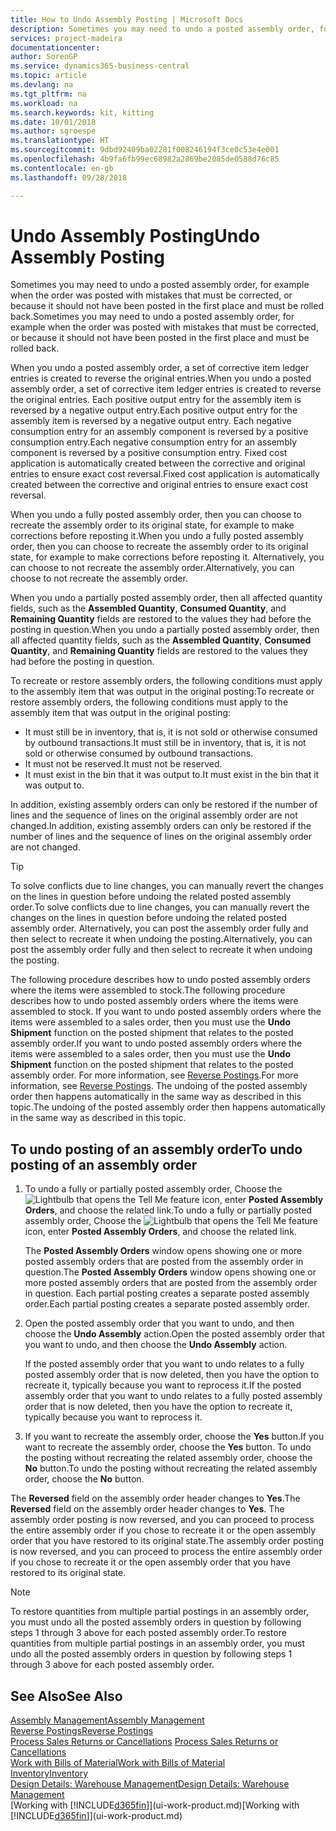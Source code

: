 ```yaml
---
title: How to Undo Assembly Posting | Microsoft Docs
description: Sometimes you may need to undo a posted assembly order, for example when the order was posted with mistakes that must be corrected, or because it should not have been posted in the first place and must be rolled back.
services: project-madeira
documentationcenter: 
author: SorenGP
ms.service: dynamics365-business-central
ms.topic: article
ms.devlang: na
ms.tgt_pltfrm: na
ms.workload: na
ms.search.keywords: kit, kitting
ms.date: 10/01/2018
ms.author: sgroespe
ms.translationtype: HT
ms.sourcegitcommit: 9dbd92409ba02281f008246194f3ce0c53e4e001
ms.openlocfilehash: 4b9fa6fb99ec68982a2869be2085de0588d76c85
ms.contentlocale: en-gb
ms.lasthandoff: 09/28/2018

---
```

# <a name="undo-assembly-posting"></a><span data-ttu-id="f12da-103">Undo Assembly Posting</span><span class="sxs-lookup"><span data-stu-id="f12da-103">Undo Assembly Posting</span></span>
<span data-ttu-id="f12da-104">Sometimes you may need to undo a posted assembly order, for example when the order was posted with mistakes that must be corrected, or because it should not have been posted in the first place and must be rolled back.</span><span class="sxs-lookup"><span data-stu-id="f12da-104">Sometimes you may need to undo a posted assembly order, for example when the order was posted with mistakes that must be corrected, or because it should not have been posted in the first place and must be rolled back.</span></span>

<span data-ttu-id="f12da-105">When you undo a posted assembly order, a set of corrective item ledger entries is created to reverse the original entries.</span><span class="sxs-lookup"><span data-stu-id="f12da-105">When you undo a posted assembly order, a set of corrective item ledger entries is created to reverse the original entries.</span></span> <span data-ttu-id="f12da-106">Each positive output entry for the assembly item is reversed by a negative output entry.</span><span class="sxs-lookup"><span data-stu-id="f12da-106">Each positive output entry for the assembly item is reversed by a negative output entry.</span></span> <span data-ttu-id="f12da-107">Each negative consumption entry for an assembly component is reversed by a positive consumption entry.</span><span class="sxs-lookup"><span data-stu-id="f12da-107">Each negative consumption entry for an assembly component is reversed by a positive consumption entry.</span></span> <span data-ttu-id="f12da-108">Fixed cost application is automatically created between the corrective and original entries to ensure exact cost reversal.</span><span class="sxs-lookup"><span data-stu-id="f12da-108">Fixed cost application is automatically created between the corrective and original entries to ensure exact cost reversal.</span></span>  

<span data-ttu-id="f12da-109">When you undo a fully posted assembly order, then you can choose to recreate the assembly order to its original state, for example to make corrections before reposting it.</span><span class="sxs-lookup"><span data-stu-id="f12da-109">When you undo a fully posted assembly order, then you can choose to recreate the assembly order to its original state, for example to make corrections before reposting it.</span></span> <span data-ttu-id="f12da-110">Alternatively, you can choose to not recreate the assembly order.</span><span class="sxs-lookup"><span data-stu-id="f12da-110">Alternatively, you can choose to not recreate the assembly order.</span></span>  

<span data-ttu-id="f12da-111">When you undo a partially posted assembly order, then all affected quantity fields, such as the **Assembled Quantity**, **Consumed Quantity**, and **Remaining Quantity** fields are restored to the values they had before the posting in question.</span><span class="sxs-lookup"><span data-stu-id="f12da-111">When you undo a partially posted assembly order, then all affected quantity fields, such as the **Assembled Quantity**, **Consumed Quantity**, and **Remaining Quantity** fields are restored to the values they had before the posting in question.</span></span>  

<span data-ttu-id="f12da-112">To recreate or restore assembly orders, the following conditions must apply to the assembly item that was output in the original posting:</span><span class="sxs-lookup"><span data-stu-id="f12da-112">To recreate or restore assembly orders, the following conditions must apply to the assembly item that was output in the original posting:</span></span>  

-   <span data-ttu-id="f12da-113">It must still be in inventory, that is, it is not sold or otherwise consumed by outbound transactions.</span><span class="sxs-lookup"><span data-stu-id="f12da-113">It must still be in inventory, that is, it is not sold or otherwise consumed by outbound transactions.</span></span>  
-   <span data-ttu-id="f12da-114">It must not be reserved.</span><span class="sxs-lookup"><span data-stu-id="f12da-114">It must not be reserved.</span></span>  
-   <span data-ttu-id="f12da-115">It must exist in the bin that it was output to.</span><span class="sxs-lookup"><span data-stu-id="f12da-115">It must exist in the bin that it was output to.</span></span>  

<span data-ttu-id="f12da-116">In addition, existing assembly orders can only be restored if the number of lines and the sequence of lines on the original assembly order are not changed.</span><span class="sxs-lookup"><span data-stu-id="f12da-116">In addition, existing assembly orders can only be restored if the number of lines and the sequence of lines on the original assembly order are not changed.</span></span>  

> [!TIP]  
>  <span data-ttu-id="f12da-117">To solve conflicts due to line changes, you can manually revert the changes on the lines in question before undoing the related posted assembly order.</span><span class="sxs-lookup"><span data-stu-id="f12da-117">To solve conflicts due to line changes, you can manually revert the changes on the lines in question before undoing the related posted assembly order.</span></span> <span data-ttu-id="f12da-118">Alternatively, you can post the assembly order fully and then select to recreate it when undoing the posting.</span><span class="sxs-lookup"><span data-stu-id="f12da-118">Alternatively, you can post the assembly order fully and then select to recreate it when undoing the posting.</span></span>  

<span data-ttu-id="f12da-119">The following procedure describes how to undo posted assembly orders where the items were assembled to stock.</span><span class="sxs-lookup"><span data-stu-id="f12da-119">The following procedure describes how to undo posted assembly orders where the items were assembled to stock.</span></span> <span data-ttu-id="f12da-120">If you want to undo posted assembly orders where the items were assembled to a sales order, then you must use the **Undo Shipment** function on the posted shipment that relates to the posted assembly order.</span><span class="sxs-lookup"><span data-stu-id="f12da-120">If you want to undo posted assembly orders where the items were assembled to a sales order, then you must use the **Undo Shipment** function on the posted shipment that relates to the posted assembly order.</span></span> <span data-ttu-id="f12da-121">For more information, see [Reverse Postings](finance-how-reverse-journal-posting.md).</span><span class="sxs-lookup"><span data-stu-id="f12da-121">For more information, see [Reverse Postings](finance-how-reverse-journal-posting.md).</span></span> <span data-ttu-id="f12da-122">The undoing of the posted assembly order then happens automatically in the same way as described in this topic.</span><span class="sxs-lookup"><span data-stu-id="f12da-122">The undoing of the posted assembly order then happens automatically in the same way as described in this topic.</span></span>  

## <a name="to-undo-posting-of-an-assembly-order"></a><span data-ttu-id="f12da-123">To undo posting of an assembly order</span><span class="sxs-lookup"><span data-stu-id="f12da-123">To undo posting of an assembly order</span></span>  
1.  <span data-ttu-id="f12da-124">To undo a fully or partially posted assembly order, Choose the ![Lightbulb that opens the Tell Me feature](media/ui-search/search_small.png "Tell me what you want to do") icon, enter **Posted Assembly Orders**, and choose the related link.</span><span class="sxs-lookup"><span data-stu-id="f12da-124">To undo a fully or partially posted assembly order, Choose the ![Lightbulb that opens the Tell Me feature](media/ui-search/search_small.png "Tell me what you want to do") icon, enter **Posted Assembly Orders**, and choose the related link.</span></span>  

    <span data-ttu-id="f12da-125">The **Posted Assembly Orders** window opens showing one or more posted assembly orders that are posted from the assembly order in question.</span><span class="sxs-lookup"><span data-stu-id="f12da-125">The **Posted Assembly Orders** window opens showing one or more posted assembly orders that are posted from the assembly order in question.</span></span> <span data-ttu-id="f12da-126">Each partial posting creates a separate posted assembly order.</span><span class="sxs-lookup"><span data-stu-id="f12da-126">Each partial posting creates a separate posted assembly order.</span></span>  
2.  <span data-ttu-id="f12da-127">Open the posted assembly order that you want to undo, and then choose the **Undo Assembly** action.</span><span class="sxs-lookup"><span data-stu-id="f12da-127">Open the posted assembly order that you want to undo, and then choose the **Undo Assembly** action.</span></span>  

    <span data-ttu-id="f12da-128">If the posted assembly order that you want to undo relates to a fully posted assembly order that is now deleted, then you have the option to recreate it, typically because you want to reprocess it.</span><span class="sxs-lookup"><span data-stu-id="f12da-128">If the posted assembly order that you want to undo relates to a fully posted assembly order that is now deleted, then you have the option to recreate it, typically because you want to reprocess it.</span></span>  
3.  <span data-ttu-id="f12da-129">If you want to recreate the assembly order, choose the **Yes** button.</span><span class="sxs-lookup"><span data-stu-id="f12da-129">If you want to recreate the assembly order, choose the **Yes** button.</span></span> <span data-ttu-id="f12da-130">To undo the posting without recreating the related assembly order, choose the **No** button.</span><span class="sxs-lookup"><span data-stu-id="f12da-130">To undo the posting without recreating the related assembly order, choose the **No** button.</span></span>  

<span data-ttu-id="f12da-131">The **Reversed** field on the assembly order header changes to **Yes**.</span><span class="sxs-lookup"><span data-stu-id="f12da-131">The **Reversed** field on the assembly order header changes to **Yes**.</span></span> <span data-ttu-id="f12da-132">The assembly order posting is now reversed, and you can proceed to process the entire assembly order if you chose to recreate it or the open assembly order that you have restored to its original state.</span><span class="sxs-lookup"><span data-stu-id="f12da-132">The assembly order posting is now reversed, and you can proceed to process the entire assembly order if you chose to recreate it or the open assembly order that you have restored to its original state.</span></span>  

> [!NOTE]  
>  <span data-ttu-id="f12da-133">To restore quantities from multiple partial postings in an assembly order, you must undo all the posted assembly orders in question by following steps 1 through 3 above for each posted assembly order.</span><span class="sxs-lookup"><span data-stu-id="f12da-133">To restore quantities from multiple partial postings in an assembly order, you must undo all the posted assembly orders in question by following steps 1 through 3 above for each posted assembly order.</span></span>  

## <a name="see-also"></a><span data-ttu-id="f12da-134">See Also</span><span class="sxs-lookup"><span data-stu-id="f12da-134">See Also</span></span>  
[<span data-ttu-id="f12da-135">Assembly Management</span><span class="sxs-lookup"><span data-stu-id="f12da-135">Assembly Management</span></span>](assembly-assemble-items.md)  
[<span data-ttu-id="f12da-136">Reverse Postings</span><span class="sxs-lookup"><span data-stu-id="f12da-136">Reverse Postings</span></span>](finance-how-reverse-journal-posting.md)  
<span data-ttu-id="f12da-137">[Process Sales Returns or Cancellations](sales-how-process-sales-returns-cancellations.md)  </span><span class="sxs-lookup"><span data-stu-id="f12da-137">[Process Sales Returns or Cancellations](sales-how-process-sales-returns-cancellations.md)  </span></span>  
[<span data-ttu-id="f12da-138">Work with Bills of Material</span><span class="sxs-lookup"><span data-stu-id="f12da-138">Work with Bills of Material</span></span>](inventory-how-work-BOMs.md)  
[<span data-ttu-id="f12da-139">Inventory</span><span class="sxs-lookup"><span data-stu-id="f12da-139">Inventory</span></span>](inventory-manage-inventory.md)  
[<span data-ttu-id="f12da-140">Design Details: Warehouse Management</span><span class="sxs-lookup"><span data-stu-id="f12da-140">Design Details: Warehouse Management</span></span>](design-details-warehouse-management.md)  
<span data-ttu-id="f12da-141">[Working with [!INCLUDE[d365fin](includes/d365fin_md.md)]](ui-work-product.md)</span><span class="sxs-lookup"><span data-stu-id="f12da-141">[Working with [!INCLUDE[d365fin](includes/d365fin_md.md)]](ui-work-product.md)</span></span>

